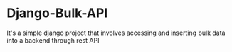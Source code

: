 # Django-Bulk-API
It's a simple django project that involves accessing and inserting bulk data into a backend through rest API 
